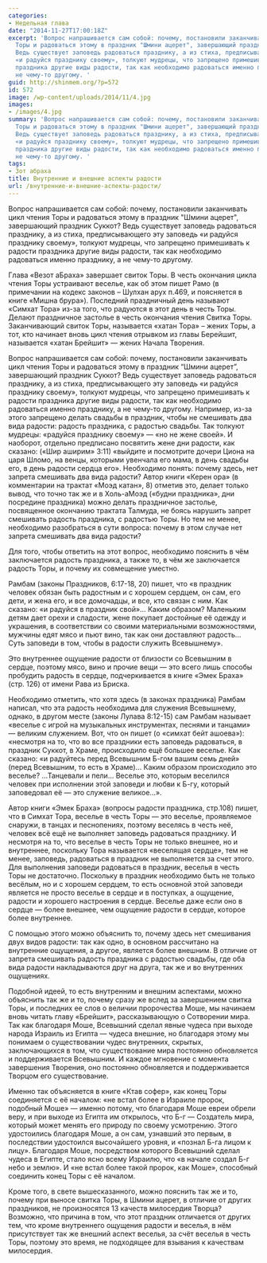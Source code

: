 ```yaml
---
categories:
- Недельная глава
date: "2014-11-27T17:00:18Z"
excerpt: 'Вопрос напрашивается сам собой: почему, постановили заканчивать цикл чтения
  Торы и радоваться этому в праздник "Шмини ацерет", завершающий праздник Суккот?
  Ведь существует заповедь радоваться празднику, а из стиха, предписывающего эту заповедь
  «и радуйся празднику своему», толкуют мудрецы, что запрещено примешивать к радости
  праздника другие виды радости, так как необходимо радоваться именно празднику, а
  не чему-то другому. '
guid: http://shinmem.org/?p=572
id: 572
image: /wp-content/uploads/2014/11/4.jpg
images:
- /images/4.jpg
summary: 'Вопрос напрашивается сам собой: почему, постановили заканчивать цикл чтения
  Торы и радоваться этому в праздник "Шмини ацерет", завершающий праздник Суккот?
  Ведь существует заповедь радоваться празднику, а из стиха, предписывающего эту заповедь
  «и радуйся празднику своему», толкуют мудрецы, что запрещено примешивать к радости
  праздника другие виды радости, так как необходимо радоваться именно празднику, а
  не чему-то другому. '
tags:
- Зот абраха
title: Внутренние и внешние аспекты радости
url: /внутренние-и-внешние-аспекты-радости/
---
```

Вопрос напрашивается сам собой: почему, постановили заканчивать цикл чтения Торы и радоваться этому в праздник "Шмини ацерет", завершающий праздник Суккот? Ведь существует заповедь радоваться празднику, а из стиха, предписывающего эту заповедь «и радуйся празднику своему», толкуют мудрецы, что запрещено примешивать к радости праздника другие виды радости, так как необходимо радоваться именно празднику, а не чему-то другому. <!--more-->

Глава «Везот аБраха» завершает свиток Торы. В честь окончания цикла чтения Торы устраивают веселье, как об этом пишет Рамо (в примечании на кодекс законов &#8211; Шулхан арух п.469, и поясняется в книге «Мишна брура»). Последний праздничный день называют «Симхат Тора» из-за того, что радуются в этот день в честь Торы. Делают праздничное застолье в честь окончания чтения Свитка Торы. Заканчивающий свиток Торы, называется «хатан Тора» &#8211; жених Торы, а тот, кто начинает вновь цикл чтения отрывком из главы Берейшит, называется «хатан Брейшит» — жених Начала Творения.

Вопрос напрашивается сам собой: почему, постановили заканчивать цикл чтения Торы и радоваться этому в праздник &#8220;Шмини ацерет&#8221;, завершающий праздник Суккот? Ведь существует заповедь радоваться празднику, а из стиха, предписывающего эту заповедь «и радуйся празднику своему», толкуют мудрецы, что запрещено примешивать к радости праздника другие виды радости, так как необходимо радоваться именно празднику, а не чему-то другому. Например, из-за этого запрещено делать свадьбы в праздник, чтобы не смешивать два вида радости: радость праздника, с радостью свадьбы. Так толкуют мудрецы: «радуйся празднику своему» — «но не жене своей». И наоборот, отдельно предписано посвятить жене дни радости, как сказано: («Шир аширим» 3:11) «выйдите и посмотрите дочери Циона на царя Шломо, на венцы, которыми увенчала его мама, в день свадьбы его, в день радости сердца его». Необходимо понять: почему здесь, нет запрета смешивать два вида радости? Автор книги «Керен ора» (в комментарии на трактат «Моэд катан», 8) отметив это, делает только вывод, что точно так же и в Холь-аМоэд («будни праздника», дни посредине праздника) можно делать праздничное застолье, посвященное окончанию трактата Талмуда, не боясь нарушить запрет смешивать радость праздника, с радостью Торы. Но тем не менее, необходимо разобраться в сути вопроса: почему в этом случае нет запрета смешивать два вида радости?

Для того, чтобы ответить на этот вопрос, необходимо пояснить в чём заключается радость праздника, а также то, в чём же заключается радость Торы, и почему их совмещение уместно.

Рамбам (законы Праздников, 6:17-18, 20) пишет, что «в праздник человек обязан быть радостным и с хорошем сердцем, он сам, его дети, и жена его, и все домочадцы, и все, кто связан с ним. Как сказано: «и радуйся в праздник свой»&#8230; Каким образом? Маленьким детям дает орехи и сладости, жене покупает достойные её одежду и украшения, в соответствии со своими материальными возможностями, мужчины едят мясо и пьют вино, так как они доставляют радость… Суть заповеди в том, чтобы в радости служить Всевышнему».

Это внутреннее ощущение радости от близости со Всевышним в сердце, поэтому мясо, вино и прочие вещи — это всего лишь способы пробудить радость в сердце, подчеркивается в книге «Эмек Браха» (стр. 126) от имени Рава из Бриска.

Необходимо отметить, что хотя здесь (в законах праздника) Рамбам написал, что эта радость необходима для служения Всевышнему, однако, в другом месте (законы Лулава 8:12-15) сам Рамбам называет «веселье с игрой на музыкальных инструментах, песнями и танцами» — великим служением. Вот, что он пишет (о «симхат бейт ашоева»): «несмотря на то, что во все праздники есть заповедь радоваться, в праздник Суккот, в Храме, происходило ещё большее веселье. Как сказано: «и радуйтесь перед Всевышним Б-гом вашим семь дней» (перед Всевышним, то есть в Храме)… Каким образом происходило это веселье? …Танцевали и пели… Веселье это, которым веселился человек при исполнении этой заповеди и любви к Б-гу, который заповедовал её — это служение великое…».

Автор книги «Эмек Браха» (вопросы радости праздника, стр.108) пишет, что в Симхат Тора, веселье в честь Торы — это веселье, проявляемое снаружи, в танцах и песнопениях, поэтому веселясь в честь неё, человек всё ещё не выполняет заповедь радоваться празднику. И несмотря на то, что веселье в честь Торы не только внешнее, но и внутреннее, поскольку Тора называется «веселящая сердце», тем не менее, заповедь, радоваться в праздник не выполняется за счет этого. Для выполнения заповеди радоваться в праздник, веселья в честь Торы не достаточно. Поскольку в праздник необходимо быть не только весёлым, но и с хорошем сердцем, то есть основной этой заповеди является не просто веселье в сердце и в поступках, а ощущение, радости и хорошего настроения в сердце. Веселье даже если оно в сердце — более внешнее, чем ощущение радости в сердце, которое более внутреннее.

С помощью этого можно объяснить то, почему здесь нет смешивания двух видов радости: так как одно, в основном рассчитано на внутренние ощущения, а другое, является более внешним. В отличие от запрета смешивать радость праздника с радостью свадьбы, где оба вида радости накладываются друг на друга, так же и во внутренних ощущениях.

Подобной идеей, то есть внутренним и внешним аспектами, можно объяснить так же и то, почему сразу же вслед за завершением свитка Торы, и последних ее слов о величии пророчества Моше, мы начинаем вновь читать главу «Брейшит», рассказывающую о Сотворении мира. Так как благодаря Моше, Всевышний сделал явные чудеса при выходе народа Израиль из Египта — чудеса внешние, но благодаря этому мы понимаем о существовании чудес внутренних, скрытых, заключающихся в том, что существование мира постоянно обновляется и поддерживается Всевышним. И каждое мгновение с момента завершения Творения, оно постоянно обновляется и поддерживается Творцом его существование.

Именно так объясняется в книге «Ктав софер», как конец Торы соединяется с её началом: «не встал более в Израиле пророк, подобный Моше» — именно потому, что благодаря Моше евреи обрели веру, и при выходе из Египта им открылось, что Б-г — Создатель мира, который может менять его природу по своему усмотрению. Этого удостоились благодаря Моше, а он сам, узнавший это первым, в последствии удостоился высочайшего уровня, и «познал Б-га лицом к лицу». Благодаря Моше, посредством которого Всевышний сделал чудеса в Египте, стало ясно всему Израилю, что «в начале создал Б-г небо и землю». И «не встал более такой пророк, как Моше», способный соединить конец Торы с её началом.

Кроме того, в свете вышесказанного, можно пояснить так же и то, почему при выносе свитка Торы, в Шмини ацерет, в отличие от других праздников, не произносятся 13 качеств милосердия Творца? Возможно, что причина в том, что этот праздник отличается от других тем, что кроме внутреннего ощущения радости и веселья, в нём присутствует так же внешний аспект веселья, за счёт веселья в честь Торы, поэтому это время, не подходящее для взывания к качествам милосердия.